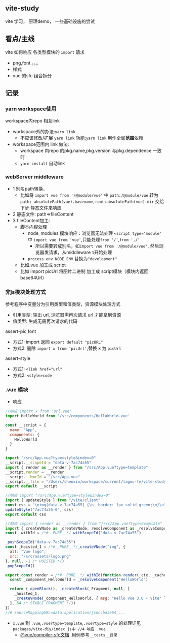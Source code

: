 ## vite-study
vite 学习， 原理demo， 一些基础设施的尝试


## 看点/主线
vite 如何响应 各类型模块的 `import` 请求
- png,font 。。。
- 样式
- vue 的sfc 组合拆分 


## 记录
### yarn workspace使用
workspace内repo 相互link
- workspace外的办法:`yarn link`
    - 不应该修改/扩展 `yarn link` 功能;`yarn link` 用作全局**范围**依赖
- workspace范围内 link 做法:  
    - workspace 内repo 的pkg.name,pkg.version 与pkg.dependence 一致时
    - `yarn install` 自动link

### webServer middleware
- 1 别名path转换，
    - 比如将 `import vue from '/@module/vue'` 中 `path:/@module/vue` 转为 `path: absolutePath(vue).basename,root:absolutePath(vue).dir` 交给下步 静态文件来响应
- 2 静态文件: path=>fileContent
- 3 fileContent加工: 
    - 脚本内容处理
        - node_modules 模块响应：浏览器无法处理 `<script type='module' ` 中 `import vue from 'vue'`,只能处理`from '/'`,`from './'`
            - 所以需要转成别名，如`import vue from '/@module/vue'`, 然后浏览器发请求，从middleware `1`开始处理
        - `process.env.NODE_ENV` 替换为`"development"`
    - 比如.vue 加工成 script
    - 比如 import picUrl 将图片二进制 加工成 script模块（模块内返回base64Url）
 

### 非js模块处理方式
参考程序中变量分为引用类型和值类型，资源模块处理方式
- 引用类型: 输出 url, 浏览器需再次请求 url 才能拿到资源
- 值类型: 生成无需再次请求的代码


assert-pic,font
- 方式1: import 返回 `export default "picURL"`
- 方式2: 删除 `import x from 'picUrl'`;替换 x 为 `picUrl` 

assert-style
- 方式1: `<link href="url"` 
- 方式2: `<style>code`

### .vue 模块
- 响应
```js
//响应 import x from 'url.vue'
import HelloWorld from '/src/components/HelloWorld.vue'

const __script = {
  name: 'App',
  components: {
    HelloWorld
  }
}

import "/src/App.vue?type=style&index=0"
__script.__scopeId = "data-v-7ac74a55"
import { render as __render } from "/src/App.vue?type=template"
__script.render = __render
__script.__hmrId = "/src/App.vue"
__script.__file = "/Users/chenxin/workspace/current/lagou-fe/vite-study/packages/vite-app/src/App.vue"
export default __script
```
```js
//响应 import "/src/App.vue?type=style&index=0"
import { updateStyle } from "/vite/client"
const css = "\nimg[data-v-7ac74a55] {\n  border: 1px solid green;\n}\n"
updateStyle("7ac74a55-0", css)
export default css
```
```js
//响应 import { render as __render } from "/src/App.vue?type=template"
import { createVNode as _createVNode, resolveComponent as _resolveComponent, Fragment as _Fragment, openBlock as _openBlock, createBlock as _createBlock, withScopeId as _withScopeId, pushScopeId as _pushScopeId, popScopeId as _popScopeId } from "/@modules/vue.js"
const _withId = /*#__PURE__*/_withScopeId("data-v-7ac74a55")

_pushScopeId("data-v-7ac74a55")
const _hoisted_1 = /*#__PURE__*/_createVNode("img", {
  alt: "Vue logo",
  src: "/src/assets/logo.png"
}, null, -1 /* HOISTED */)
_popScopeId()

export const render = /*#__PURE__*/_withId(function render(_ctx, _cache, $props, $setup, $data, $options) {
  const _component_HelloWorld = _resolveComponent("HelloWorld")

  return (_openBlock(), _createBlock(_Fragment, null, [
    _hoisted_1,
    _createVNode(_component_HelloWorld, { msg: "Hello Vue 3.0 + Vite" })
  ], 64 /* STABLE_FRAGMENT */))
})
//# sourceMappingURL=data:application/json;base64,...
```
- `x.vue` 到 `.vue`,`.vue?type=template`,`.vue?type=style` 的处理详见 `packages/vite-diy/index.js中 //4 响应 .vue`
    - [@vue/compiler-sfc文档](https://github.com/vuejs/vue-next/tree/master/packages/compiler-sfc) ,用例参考`__tests__目录`
